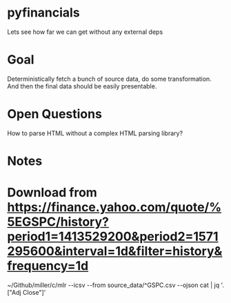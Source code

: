 # pyfinancials

Lets see how far we can get without any external deps

# Goal

Deterministically fetch a bunch of source data, do some transformation. And
then the final data should be easily presentable.

# Open Questions

How to parse HTML without a complex HTML parsing library?

# Notes

  # Download from https://finance.yahoo.com/quote/%5EGSPC/history?period1=1413529200&period2=1571295600&interval=1d&filter=history&frequency=1d
  ~/Github/miller/c/mlr --icsv --from source_data/\^GSPC.csv --ojson cat | jq '.["Adj Close"]'
